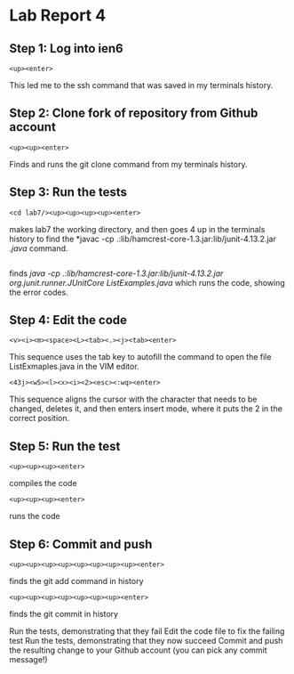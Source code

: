 # Lab Report 4

## Step 1: Log into ien6
~~~~
<up><enter>
~~~~
This led me to the ssh command that was saved in my terminals history. 
## Step 2: Clone fork of repository from Github account
~~~~
<up><up><enter>
~~~~
Finds and runs the git clone command from my terminals history.
## Step 3: Run the tests
~~~~
<cd lab7/><up><up><up><up><enter>
~~~~
makes lab7 the working directory, and then goes 4 up in the terminals history to find the *javac -cp .:lib/hamcrest-core-1.3.jar:lib/junit-4.13.2.jar *.java* command. 
~~~~<up><up><up><up><up><enter>
~~~~
finds *java -cp .:lib/hamcrest-core-1.3.jar:lib/junit-4.13.2.jar org.junit.runner.JUnitCore ListExamples.java* which runs the code, showing the error codes. 
## Step 4: Edit the code
~~~~
<v><i><m><space><L><tab><.><j><tab><enter>
~~~~
This sequence uses the tab key to autofill the command to open the file ListExmaples.java in the VIM editor. 
~~~~
<43j><w5><l><x><i><2><esc><:wq><enter>
~~~~
This sequence aligns the cursor with the character that needs to be changed, deletes it, and then enters insert mode, where it puts the 2 in the correct position. 
## Step 5: Run the test
~~~~
<up><up><up><enter>
~~~~
compiles the code
~~~~
<up><up><up><enter>
~~~~
runs the code
## Step 6: Commit and push
~~~~
<up><up><up><up><up><up><up><up><enter>
~~~~
finds the git add command in history
~~~~
<up><up><up><up><up><up><up><enter>
~~~~
finds the git commit in history

Run the tests, demonstrating that they fail
Edit the code file to fix the failing test
Run the tests, demonstrating that they now succeed
Commit and push the resulting change to your Github account (you can pick any commit message!)
